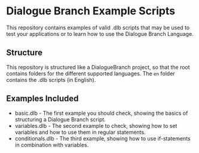 # Dialogue Branch Example Scripts
This repository contains examples of valid .dlb scripts that may be used to test your applications or to learn how to use the Dialogue Branch Language.

## Structure
This repository is structured like a DialogueBranch project, so that the root contains folders for the different supported languages. The `en` folder contains the .dlb scripts (in English).

## Examples Included
 - basic.dlb - The first example you should check, showing the basics of structuring a Dialogue Branch script.
 - variables.dlb - The second example to check, showing how to set variables and how to use them in regular statements.
 - conditionals.dlb - The third example, showing how to use if-statements in combination with variables.
